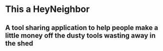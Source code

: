 # This a HeyNeighbor

## A tool sharing application to help people make a little money off the dusty tools wasting away in the shed
